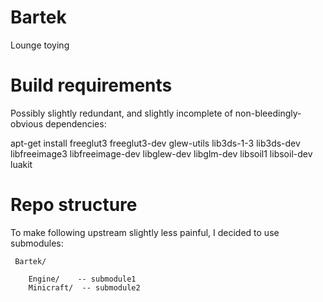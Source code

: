 
Bartek
======

Lounge toying

Build requirements
===================

Possibly slightly redundant, and slightly incomplete of non-bleedingly-obvious dependencies:

   apt-get install freeglut3 freeglut3-dev glew-utils lib3ds-1-3 lib3ds-dev libfreeimage3 libfreeimage-dev libglew-dev libglm-dev libsoil1 libsoil-dev luakit

Repo structure
==============

To make following upstream slightly less painful, I decided to use submodules:


     Bartek/

        Engine/    -- submodule1
        Minicraft/  -- submodule2


